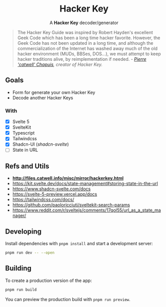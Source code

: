 <div align="center">

# Hacker Key

A **Hacker Key** decoder/generator

</div>

> The Hacker Key Guide was inspired by Robert Hayden's excellent Geek Code which has been a long time hacker favorite.  However, the Geek Code has not been updated in a long time, and although the commercialization of the Internet has washed away much of the old hacker environment (MUDs, BBSes, DOS...), we must attempt to keep hacker traditions alive, by reimplementation if needed.
> _-  [Pierre 'catwell' Chapuis](https://catwell.info/), creator of Hacker Key._

## Goals

- Form for generate your own Hacker Key
- Decode another Hacker Keys

### With

- [x] Svelte 5
- [x] SvelteKit
- [x] Typescript
- [x] Tailwindcss
- [x] Shadcn-UI (_shadcn-svelte_)
- [ ] State in URL

## Refs and Utils

- **http://files.catwell.info/misc/mirror/hackerkey.html**
- https://kit.svelte.dev/docs/state-management#storing-state-in-the-url
- https://www.shadcn-svelte.com/docs
- https://svelte-5-preview.vercel.app/docs
- https://tailwindcss.com/docs/
- https://github.com/paoloricciuti/sveltekit-search-params
- https://www.reddit.com/r/sveltejs/comments/17qol55/url_as_a_state_manager/


## Developing

Install dependencies with `pnpm install` and start a development server:

```bash
pnpm run dev -- --open
```

## Building

To create a production version of the app:

```bash
pnpm run build
```

You can preview the production build with `pnpm run preview`.

